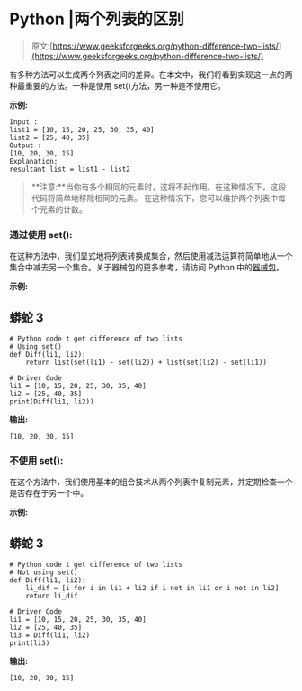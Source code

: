 # Python |两个列表的区别

> 原文:[https://www.geeksforgeeks.org/python-difference-two-lists/](https://www.geeksforgeeks.org/python-difference-two-lists/)

有多种方法可以生成两个列表之间的差异。在本文中，我们将看到实现这一点的两种最重要的方法。一种是使用 set()方法，另一种是不使用它。

**示例:**

```
Input :
list1 = [10, 15, 20, 25, 30, 35, 40]
list2 = [25, 40, 35] 
Output :
[10, 20, 30, 15]
Explanation:
resultant list = list1 - list2

```

> **注意:**当你有多个相同的元素时，这将不起作用。在这种情况下，这段代码将简单地移除相同的元素。
> 在这种情况下，您可以维护两个列表中每个元素的计数。

### **通过使用 set():**

在这种方法中，我们显式地将列表转换成集合，然后使用减法运算符简单地从一个集合中减去另一个集合。关于器械包的更多参考，请访问 Python 中的[器械包](https://www.geeksforgeeks.org/sets-in-python/)。

**示例:**

## 蟒蛇 3

```
# Python code t get difference of two lists
# Using set()
def Diff(li1, li2):
    return list(set(li1) - set(li2)) + list(set(li2) - set(li1))

# Driver Code
li1 = [10, 15, 20, 25, 30, 35, 40]
li2 = [25, 40, 35]
print(Diff(li1, li2))
```

**输出:**

```
[10, 20, 30, 15]
```

### **不使用 set():**

在这个方法中，我们使用基本的组合技术从两个列表中复制元素，并定期检查一个是否存在于另一个中。

**示例:**

## 蟒蛇 3

```
# Python code t get difference of two lists
# Not using set()
def Diff(li1, li2):
    li_dif = [i for i in li1 + li2 if i not in li1 or i not in li2]
    return li_dif

# Driver Code
li1 = [10, 15, 20, 25, 30, 35, 40]
li2 = [25, 40, 35]
li3 = Diff(li1, li2)
print(li3)
```

**输出:**

```
[10, 20, 30, 15]
```